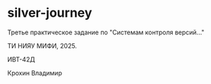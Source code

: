 # silver-journey

Третье практическое задание по "Системам контроля версий..."

ТИ НИЯУ МИФИ, 2025.

ИВТ-42Д

Крохин Владимир
